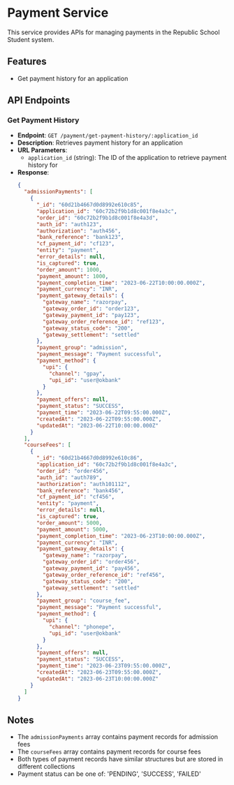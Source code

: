 # Payment Service

This service provides APIs for managing payments in the Republic School Student system.

## Features

- Get payment history for an application

## API Endpoints

### Get Payment History

- **Endpoint**: `GET /payment/get-payment-history/:application_id`
- **Description**: Retrieves payment history for an application
- **URL Parameters**:
  - `application_id` (string): The ID of the application to retrieve payment history for
- **Response**:
  ```json
  {
    "admissionPayments": [
      {
        "_id": "60d21b4667d0d8992e610c85",
        "application_id": "60c72b2f9b1d8c001f8e4a3c",
        "order_id": "60c72b2f9b1d8c001f8e4a3d",
        "auth_id": "auth123",
        "authorization": "auth456",
        "bank_reference": "bank123",
        "cf_payment_id": "cf123",
        "entity": "payment",
        "error_details": null,
        "is_captured": true,
        "order_amount": 1000,
        "payment_amount": 1000,
        "payment_completion_time": "2023-06-22T10:00:00.000Z",
        "payment_currency": "INR",
        "payment_gateway_details": {
          "gateway_name": "razorpay",
          "gateway_order_id": "order123",
          "gateway_payment_id": "pay123",
          "gateway_order_reference_id": "ref123",
          "gateway_status_code": "200",
          "gateway_settlement": "settled"
        },
        "payment_group": "admission",
        "payment_message": "Payment successful",
        "payment_method": {
          "upi": {
            "channel": "gpay",
            "upi_id": "user@okbank"
          }
        },
        "payment_offers": null,
        "payment_status": "SUCCESS",
        "payment_time": "2023-06-22T09:55:00.000Z",
        "createdAt": "2023-06-22T09:55:00.000Z",
        "updatedAt": "2023-06-22T10:00:00.000Z"
      }
    ],
    "courseFees": [
      {
        "_id": "60d21b4667d0d8992e610c86",
        "application_id": "60c72b2f9b1d8c001f8e4a3c",
        "order_id": "order456",
        "auth_id": "auth789",
        "authorization": "auth101112",
        "bank_reference": "bank456",
        "cf_payment_id": "cf456",
        "entity": "payment",
        "error_details": null,
        "is_captured": true,
        "order_amount": 5000,
        "payment_amount": 5000,
        "payment_completion_time": "2023-06-23T10:00:00.000Z",
        "payment_currency": "INR",
        "payment_gateway_details": {
          "gateway_name": "razorpay",
          "gateway_order_id": "order456",
          "gateway_payment_id": "pay456",
          "gateway_order_reference_id": "ref456",
          "gateway_status_code": "200",
          "gateway_settlement": "settled"
        },
        "payment_group": "course_fee",
        "payment_message": "Payment successful",
        "payment_method": {
          "upi": {
            "channel": "phonepe",
            "upi_id": "user@okbank"
          }
        },
        "payment_offers": null,
        "payment_status": "SUCCESS",
        "payment_time": "2023-06-23T09:55:00.000Z",
        "createdAt": "2023-06-23T09:55:00.000Z",
        "updatedAt": "2023-06-23T10:00:00.000Z"
      }
    ]
  }
  ```

## Notes

- The `admissionPayments` array contains payment records for admission fees
- The `courseFees` array contains payment records for course fees
- Both types of payment records have similar structures but are stored in different collections
- Payment status can be one of: 'PENDING', 'SUCCESS', 'FAILED'